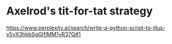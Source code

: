 # Axelrod's tit-for-tat strategy

https://www.perplexity.ai/search/write-a-python-script-to-illus-v5yX3hkbSgGIfIMM1yR37Q#1
